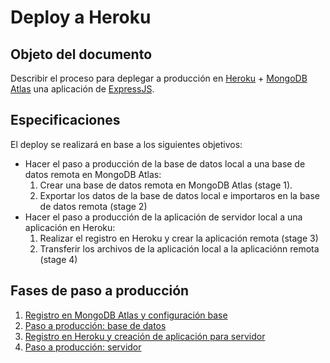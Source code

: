 # Deploy a Heroku

## Objeto del documento

Describir el proceso para deplegar a producción en [Heroku](https://www.heroku.com/) + [MongoDB Atlas](https://www.mongodb.com/cloud/atlas) una aplicación de [ExpressJS](https://expressjs.com/).

## Especificaciones

El deploy se realizará en base a los siguientes objetivos:

- Hacer el paso a producción de la base de datos local a una base de datos remota en MongoDB Atlas:
  1. Crear una base de datos remota en MongoDB Atlas (stage 1).
  2. Exportar los datos de la base de datos local e importaros en la base de datos remota (stage 2)
- Hacer el paso a producción de la aplicación de servidor local a una aplicación en Heroku:
  1. Realizar el registro en Heroku y crear la aplicación remota (stage 3)
  2. Transferir los archivos de la aplicación local a la aplicaciónn remota (stage 4)


## Fases de paso a producción

1. [Registro en MongoDB Atlas y configuración base](https://github.com/german-alvarez-dev/deploy-express-app/blob/main/stage1.md)
2. [Paso a producción: base de datos](https://github.com/german-alvarez-dev/deploy-express-app/blob/main/stage3.md)
3. [Registro en Heroku y creación de aplicación para servidor](https://github.com/german-alvarez-dev/deploy-express-app/blob/main/stage2.md)
4. [Paso a producción: servidor](https://github.com/german-alvarez-dev/deploy-express-app/blob/main/stage4.md)

